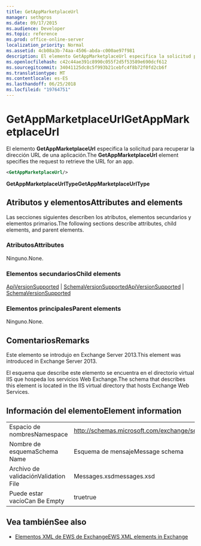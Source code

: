 ```yaml
---
title: GetAppMarketplaceUrl
manager: sethgros
ms.date: 09/17/2015
ms.audience: Developer
ms.topic: reference
ms.prod: office-online-server
localization_priority: Normal
ms.assetid: 4cb08a3b-74aa-4506-abda-c000ae97f981
description: El elemento GetAppMarketplaceUrl especifica la solicitud para recuperar la dirección URL de una aplicación.
ms.openlocfilehash: c42c44ae391c8990c055f2d5f53589e690dcf612
ms.sourcegitcommit: 34041125dc8c5f993b21cebfc4f8b72f0fd2cb6f
ms.translationtype: MT
ms.contentlocale: es-ES
ms.lasthandoff: 06/25/2018
ms.locfileid: "19764751"
---
```

# <a name="getappmarketplaceurl"></a><span data-ttu-id="035dc-103">GetAppMarketplaceUrl</span><span class="sxs-lookup"><span data-stu-id="035dc-103">GetAppMarketplaceUrl</span></span>

<span data-ttu-id="035dc-104">El elemento **GetAppMarketplaceUrl** especifica la solicitud para recuperar la dirección URL de una aplicación.</span><span class="sxs-lookup"><span data-stu-id="035dc-104">The **GetAppMarketplaceUrl** element specifies the request to retrieve the URL for an app.</span></span> 
  
```XML
<GetAppMarketplaceUrl/>
```

 <span data-ttu-id="035dc-105">**GetAppMarketplaceUrlType**</span><span class="sxs-lookup"><span data-stu-id="035dc-105">**GetAppMarketplaceUrlType**</span></span>
## <a name="attributes-and-elements"></a><span data-ttu-id="035dc-106">Atributos y elementos</span><span class="sxs-lookup"><span data-stu-id="035dc-106">Attributes and elements</span></span>

<span data-ttu-id="035dc-107">Las secciones siguientes describen los atributos, elementos secundarios y elementos primarios.</span><span class="sxs-lookup"><span data-stu-id="035dc-107">The following sections describe attributes, child elements, and parent elements.</span></span>
  
### <a name="attributes"></a><span data-ttu-id="035dc-108">Atributos</span><span class="sxs-lookup"><span data-stu-id="035dc-108">Attributes</span></span>

<span data-ttu-id="035dc-109">Ninguno.</span><span class="sxs-lookup"><span data-stu-id="035dc-109">None.</span></span>
  
### <a name="child-elements"></a><span data-ttu-id="035dc-110">Elementos secundarios</span><span class="sxs-lookup"><span data-stu-id="035dc-110">Child elements</span></span>

<span data-ttu-id="035dc-111">[ApiVersionSupported](apiversionsupported.md) | [SchemaVersionSupported](schemaversionsupported.md)</span><span class="sxs-lookup"><span data-stu-id="035dc-111">[ApiVersionSupported](apiversionsupported.md) | [SchemaVersionSupported](schemaversionsupported.md)</span></span>
  
### <a name="parent-elements"></a><span data-ttu-id="035dc-112">Elementos principales</span><span class="sxs-lookup"><span data-stu-id="035dc-112">Parent elements</span></span>

<span data-ttu-id="035dc-113">Ninguno.</span><span class="sxs-lookup"><span data-stu-id="035dc-113">None.</span></span>
  
## <a name="remarks"></a><span data-ttu-id="035dc-114">Comentarios</span><span class="sxs-lookup"><span data-stu-id="035dc-114">Remarks</span></span>

<span data-ttu-id="035dc-115">Este elemento se introdujo en Exchange Server 2013.</span><span class="sxs-lookup"><span data-stu-id="035dc-115">This element was introduced in Exchange Server 2013.</span></span>
  
<span data-ttu-id="035dc-116">El esquema que describe este elemento se encuentra en el directorio virtual IIS que hospeda los servicios Web Exchange.</span><span class="sxs-lookup"><span data-stu-id="035dc-116">The schema that describes this element is located in the IIS virtual directory that hosts Exchange Web Services.</span></span>
  
## <a name="element-information"></a><span data-ttu-id="035dc-117">Información del elemento</span><span class="sxs-lookup"><span data-stu-id="035dc-117">Element information</span></span>

|||
|:-----|:-----|
|<span data-ttu-id="035dc-118">Espacio de nombres</span><span class="sxs-lookup"><span data-stu-id="035dc-118">Namespace</span></span>  <br/> |http://schemas.microsoft.com/exchange/services/2006/messages  <br/> |
|<span data-ttu-id="035dc-119">Nombre de esquema</span><span class="sxs-lookup"><span data-stu-id="035dc-119">Schema Name</span></span>  <br/> |<span data-ttu-id="035dc-120">Esquema de mensaje</span><span class="sxs-lookup"><span data-stu-id="035dc-120">Message schema</span></span>  <br/> |
|<span data-ttu-id="035dc-121">Archivo de validación</span><span class="sxs-lookup"><span data-stu-id="035dc-121">Validation File</span></span>  <br/> |<span data-ttu-id="035dc-122">Messages.xsd</span><span class="sxs-lookup"><span data-stu-id="035dc-122">messages.xsd</span></span>  <br/> |
|<span data-ttu-id="035dc-123">Puede estar vacío</span><span class="sxs-lookup"><span data-stu-id="035dc-123">Can Be Empty</span></span>  <br/> |<span data-ttu-id="035dc-124">true</span><span class="sxs-lookup"><span data-stu-id="035dc-124">true</span></span>  <br/> |
   
## <a name="see-also"></a><span data-ttu-id="035dc-125">Vea también</span><span class="sxs-lookup"><span data-stu-id="035dc-125">See also</span></span>



- [<span data-ttu-id="035dc-126">Elementos XML de EWS de Exchange</span><span class="sxs-lookup"><span data-stu-id="035dc-126">EWS XML elements in Exchange</span></span>](ews-xml-elements-in-exchange.md)

